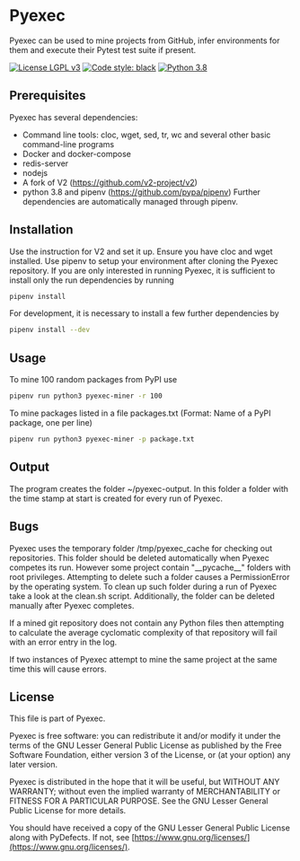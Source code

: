 # Pyexec

Pyexec can be used to mine projects from GitHub, infer environments for them and execute their Pytest test suite if present.

[![License LGPL v3](https://img.shields.io/badge/License-LGPL%20v3-blue.svg)](https://www.gnu.org/licenses/lgpl-3.0)
[![Code style: black](https://img.shields.io/badge/code%20style-black-000000.svg)](https://github.com/ambv/black)
[![Python 3.8](https://img.shields.io/badge/python-3.8-blue.svg)](https://www.python.org)

## Prerequisites
Pyexec has several dependencies:
* Command line tools: cloc, wget, sed, tr, wc and several other basic command-line programs
* Docker and docker-compose
* redis-server
* nodejs
* A fork of V2 (https://github.com/v2-project/v2)
* python 3.8 and pipenv (https://github.com/pypa/pipenv)
Further dependencies are automatically managed through pipenv.

## Installation
Use the instruction for V2 and set it up.
Ensure you have cloc and wget installed.
Use pipenv to setup your environment after cloning the Pyexec repository.
If you are only interested in running Pyexec,
it is sufficient to install only the run dependencies by running
```bash
pipenv install
```
For development,
it is necessary to install a few further dependencies by
```bash
pipenv install --dev
```
## Usage
To mine 100 random packages from PyPI use
```bash
pipenv run python3 pyexec-miner -r 100
```
To mine packages listed in a file packages.txt (Format: Name of a PyPI package, one per line)
```bash
pipenv run python3 pyexec-miner -p package.txt
```

## Output
The program creates the folder ~/pyexec-output. 
In this folder a folder with the time stamp at start is created for every run of Pyexec.

## Bugs
Pyexec uses the temporary folder /tmp/pyexec_cache for checking out repositories.
This folder should be deleted automatically when Pyexec competes its run.
However some project contain "\_\_pycache\_\_" folders with root privileges.
Attempting to delete such a folder causes a PermissionError by the operating system.
To clean up such folder during a run of Pyexec take a look at the clean.sh script.
Additionally, the folder can be deleted manually after Pyexec completes.

If a mined git repository does not contain any Python files then attempting to calculate the average cyclomatic complexity of that repository will fail with an error entry in the log.

If two instances of Pyexec attempt to mine the same project at the same time this will cause errors.

## License
This file is part of Pyexec.

Pyexec is free software: you can redistribute it and/or modify
it under the terms of the GNU Lesser General Public License as published by
the Free Software Foundation, either version 3 of the License, or
(at your option) any later version.

Pyexec is distributed in the hope that it will be useful,
but WITHOUT ANY WARRANTY; without even the implied warranty of
MERCHANTABILITY or FITNESS FOR A PARTICULAR PURPOSE.  See the
GNU Lesser General Public License for more details.

You should have received a copy of the GNU Lesser General Public License
along with PyDefects.  If not, see
[https://www.gnu.org/licenses/](https://www.gnu.org/licenses/).
